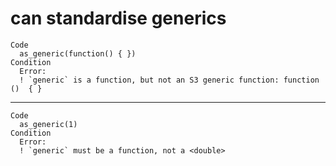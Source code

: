 # can standardise generics

    Code
      as_generic(function() { })
    Condition
      Error:
      ! `generic` is a function, but not an S3 generic function: function ()  { }

---

    Code
      as_generic(1)
    Condition
      Error:
      ! `generic` must be a function, not a <double>

